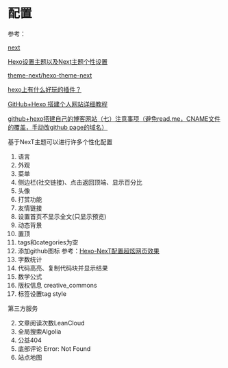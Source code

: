 
# 配置

参考：

[next](http://theme-next.iissnan.com/)

[Hexo设置主题以及Next主题个性设置](https://www.jianshu.com/p/b20fc983005f)

[theme-next/hexo-theme-next](https://github.com/theme-next/hexo-theme-next/blob/master/docs/zh-CN/README.md)

[hexo上有什么好玩的插件？](https://www.zhihu.com/question/30911258)

[GitHub+Hexo 搭建个人网站详细教程](https://zhuanlan.zhihu.com/p/26625249)

[github+hexo搭建自己的博客网站（七）注意事项（避免read.me，CNAME文件的覆盖，手动改github page的域名）](https://www.cnblogs.com/chengxs/p/7496265.html)

基于NexT主题可以进行许多个性化配置

1. 语言
2. 外观
3. 菜单
4. 侧边栏(社交链接)、点击返回顶端、显示百分比
5. 头像
6. 打赏功能
7. 友情链接
8. 设置首页不显示全文(只显示预览)
9. 动态背景
10. 置顶
11. tags和categories为空
12. 添加github图标 参考：[Hexo-NexT配置超炫网页效果](https://www.jianshu.com/p/9f0e90cc32c2	)
13. 字数统计
14. 代码高亮、复制代码块并显示结果
15. 数学公式
16. 版权信息 creative_commons
17. 标签设置tag style

第三方服务

2. 文章阅读次数LeanCloud
3. 全局搜索Algolia
13. 公益404
15. 底部评论 Error: Not Found
16. 站点地图
